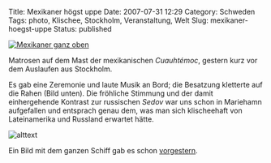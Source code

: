 Title: Mexikaner högst uppe
Date: 2007-07-31 12:29
Category: Schweden
Tags: photo, Klischee, Stockholm, Veranstaltung, Welt
Slug: mexikaner-hoegst-uppe
Status: published

[![Mexikaner ganz
oben](/pic/mexicansonmast_s.jpg "Mexikaner ganz oben")](/pic/mexicansonmast_l.jpg)

Matrosen auf dem Mast der mexikanischen *Cuauhtémoc*, gestern kurz vor
dem Auslaufen aus Stockholm. <!--more-->

Es gab eine Zeremonie und laute Musik an Bord; die Besatzung kletterte
auf die Rahen (Bild unten). Die fröhliche Stimmung und der damit
einhergehende Kontrast zur russischen *Sedov* war uns schon in Mariehamn
aufgefallen und entsprach genau dem, was man sich klischeehaft von
Lateinamerika und Russland erwartet hätte.

![alttext](/pic/mexicanrahe_s.jpg)

Ein Bild mit dem ganzen Schiff gab es schon
[vorgestern](http://www.fiket.de/2007/07/29/hohe-schiffe/).

